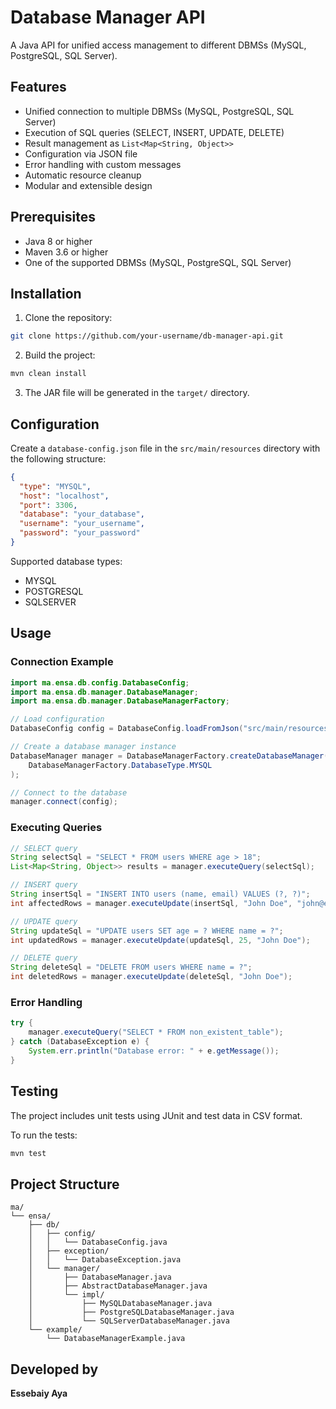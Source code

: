 
# Database Manager API

A Java API for unified access management to different DBMSs (MySQL, PostgreSQL, SQL Server).

## Features

- Unified connection to multiple DBMSs (MySQL, PostgreSQL, SQL Server)
- Execution of SQL queries (SELECT, INSERT, UPDATE, DELETE)
- Result management as `List<Map<String, Object>>`
- Configuration via JSON file
- Error handling with custom messages
- Automatic resource cleanup
- Modular and extensible design

## Prerequisites

- Java 8 or higher
- Maven 3.6 or higher
- One of the supported DBMSs (MySQL, PostgreSQL, SQL Server)

## Installation

1. Clone the repository:
```bash
git clone https://github.com/your-username/db-manager-api.git
```

2. Build the project:
```bash
mvn clean install
```

3. The JAR file will be generated in the `target/` directory.

## Configuration

Create a `database-config.json` file in the `src/main/resources` directory with the following structure:

```json
{
  "type": "MYSQL",
  "host": "localhost",
  "port": 3306,
  "database": "your_database",
  "username": "your_username",
  "password": "your_password"
}
```

Supported database types:
- MYSQL
- POSTGRESQL
- SQLSERVER

## Usage

### Connection Example

```java
import ma.ensa.db.config.DatabaseConfig;
import ma.ensa.db.manager.DatabaseManager;
import ma.ensa.db.manager.DatabaseManagerFactory;

// Load configuration
DatabaseConfig config = DatabaseConfig.loadFromJson("src/main/resources/database-config.json");

// Create a database manager instance
DatabaseManager manager = DatabaseManagerFactory.createDatabaseManager(
    DatabaseManagerFactory.DatabaseType.MYSQL
);

// Connect to the database
manager.connect(config);
```

### Executing Queries

```java
// SELECT query
String selectSql = "SELECT * FROM users WHERE age > 18";
List<Map<String, Object>> results = manager.executeQuery(selectSql);

// INSERT query
String insertSql = "INSERT INTO users (name, email) VALUES (?, ?)";
int affectedRows = manager.executeUpdate(insertSql, "John Doe", "john@example.com");

// UPDATE query
String updateSql = "UPDATE users SET age = ? WHERE name = ?";
int updatedRows = manager.executeUpdate(updateSql, 25, "John Doe");

// DELETE query
String deleteSql = "DELETE FROM users WHERE name = ?";
int deletedRows = manager.executeUpdate(deleteSql, "John Doe");
```

### Error Handling

```java
try {
    manager.executeQuery("SELECT * FROM non_existent_table");
} catch (DatabaseException e) {
    System.err.println("Database error: " + e.getMessage());
}
```

## Testing

The project includes unit tests using JUnit and test data in CSV format.

To run the tests:

```bash
mvn test
```

## Project Structure

```
ma/
└── ensa/
    ├── db/
    │   ├── config/
    │   │   └── DatabaseConfig.java
    │   ├── exception/
    │   │   └── DatabaseException.java
    │   └── manager/
    │       ├── DatabaseManager.java
    │       ├── AbstractDatabaseManager.java
    │       └── impl/
    │           ├── MySQLDatabaseManager.java
    │           ├── PostgreSQLDatabaseManager.java
    │           └── SQLServerDatabaseManager.java
    └── example/
        └── DatabaseManagerExample.java
```

## Developed by

**Essebaiy Aya**
